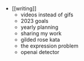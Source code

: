 - [[writing]]
	- videos instead of gifs
	- 2023 goals
	- yearly planning
	- sharing my work
	- gilded rose kata
	- the expression problem
	- openai detector